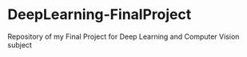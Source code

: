 # DeepLearning-FinalProject
Repository of my Final Project for Deep Learning and Computer Vision subject
